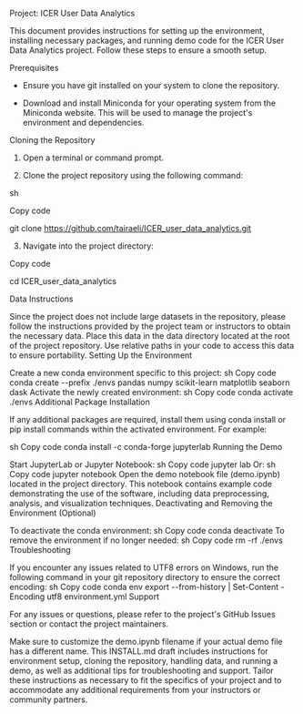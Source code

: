 Project: ICER User Data Analytics

This document provides instructions for setting up the environment, installing necessary packages, and running demo code for the ICER User Data Analytics project. Follow these steps to ensure a smooth setup.

Prerequisites

- Ensure you have git installed on your system to clone the repository.

- Download and install Miniconda for your operating system from the Miniconda website. This will be used to manage the project's environment and dependencies.

Cloning the Repository

1. Open a terminal or command prompt.

2. Clone the project repository using the following command:

sh

Copy code

git clone https://github.com/tairaeli/ICER_user_data_analytics.git

3. Navigate into the project directory:

Copy code

cd ICER_user_data_analytics

Data Instructions

Since the project does not include large datasets in the repository, please follow the instructions provided by the project team or instructors to obtain the necessary data. Place this data in the data directory located at the root of the project repository. Use relative paths in your code to access this data to ensure portability.
Setting Up the Environment

Create a new conda environment specific to this project:
sh
Copy code
conda create --prefix ./envs pandas numpy scikit-learn matplotlib seaborn dask
Activate the newly created environment:
sh
Copy code
conda activate ./envs
Additional Package Installation

If any additional packages are required, install them using conda install or pip install commands within the activated environment. For example:

sh
Copy code
conda install -c conda-forge jupyterlab
Running the Demo

Start JupyterLab or Jupyter Notebook:
sh
Copy code
jupyter lab
Or:
sh
Copy code
jupyter notebook
Open the demo notebook file (demo.ipynb) located in the project directory. This notebook contains example code demonstrating the use of the software, including data preprocessing, analysis, and visualization techniques.
Deactivating and Removing the Environment (Optional)

To deactivate the conda environment:
sh
Copy code
conda deactivate
To remove the environment if no longer needed:
sh
Copy code
rm -rf ./envs
Troubleshooting

If you encounter any issues related to UTF8 errors on Windows, run the following command in your git repository directory to ensure the correct encoding:
sh
Copy code
conda env export --from-history | Set-Content -Encoding utf8 environment.yml
Support

For any issues or questions, please refer to the project's GitHub Issues section or contact the project maintainers.

Make sure to customize the demo.ipynb filename if your actual demo file has a different name. This INSTALL.md draft includes instructions for environment setup, cloning the repository, handling data, and running a demo, as well as additional tips for troubleshooting and support. Tailor these instructions as necessary to fit the specifics of your project and to accommodate any additional requirements from your instructors or community partners.
